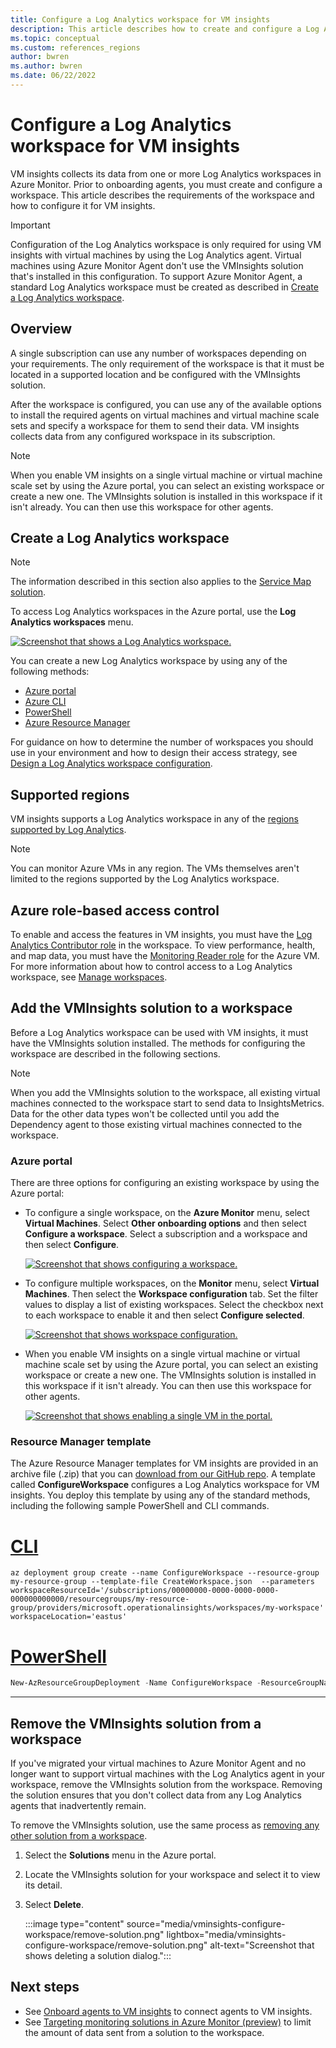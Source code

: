 ```yaml
---
title: Configure a Log Analytics workspace for VM insights
description: This article describes how to create and configure a Log Analytics workspace used by VM insights.
ms.topic: conceptual
ms.custom: references_regions
author: bwren
ms.author: bwren
ms.date: 06/22/2022
---
```


# Configure a Log Analytics workspace for VM insights
VM insights collects its data from one or more Log Analytics workspaces in Azure Monitor. Prior to onboarding agents, you must create and configure a workspace. This article describes the requirements of the workspace and how to configure it for VM insights.

> [!IMPORTANT]
> Configuration of the Log Analytics workspace is only required for using VM insights with virtual machines by using the Log Analytics agent. Virtual machines using Azure Monitor Agent don't use the VMInsights solution that's installed in this configuration. To support Azure Monitor Agent, a standard Log Analytics workspace must be created as described in [Create a Log Analytics workspace](#create-a-log-analytics-workspace).

## Overview
A single subscription can use any number of workspaces depending on your requirements. The only requirement of the workspace is that it must be located in a supported location and be configured with the VMInsights solution.

After the workspace is configured, you can use any of the available options to install the required agents on virtual machines and virtual machine scale sets and specify a workspace for them to send their data. VM insights collects data from any configured workspace in its subscription.

> [!NOTE]
> When you enable VM insights on a single virtual machine or virtual machine scale set by using the Azure portal, you can select an existing workspace or create a new one. The VMInsights solution is installed in this workspace if it isn't already. You can then use this workspace for other agents.

## Create a Log Analytics workspace

>[!NOTE]
>The information described in this section also applies to the [Service Map solution](service-map.md).

To access Log Analytics workspaces in the Azure portal, use the **Log Analytics workspaces** menu.

[![Screenshot that shows a Log Analytics workspace.](media/vminsights-configure-workspace/log-analytics-workspaces.png)](media/vminsights-configure-workspace/log-analytics-workspaces.png#lightbox)

You can create a new Log Analytics workspace by using any of the following methods:

* [Azure portal](../logs/quick-create-workspace.md)
* [Azure CLI](../logs/resource-manager-workspace.md)
* [PowerShell](../logs/powershell-workspace-configuration.md)
* [Azure Resource Manager](../logs/resource-manager-workspace.md)

For guidance on how to determine the number of workspaces you should use in your environment and how to design their access strategy, see [Design a Log Analytics workspace configuration](../logs/workspace-design.md).

## Supported regions
VM insights supports a Log Analytics workspace in any of the [regions supported by Log Analytics](https://azure.microsoft.com/global-infrastructure/services/?products=monitor&regions=all).

>[!NOTE]
>You can monitor Azure VMs in any region. The VMs themselves aren't limited to the regions supported by the Log Analytics workspace.

## Azure role-based access control
To enable and access the features in VM insights, you must have the [Log Analytics Contributor role](../logs/manage-access.md#azure-rbac) in the workspace. To view performance, health, and map data, you must have the [Monitoring Reader role](../roles-permissions-security.md#built-in-monitoring-roles) for the Azure VM. For more information about how to control access to a Log Analytics workspace, see [Manage workspaces](../logs/manage-access.md).

## Add the VMInsights solution to a workspace
Before a Log Analytics workspace can be used with VM insights, it must have the VMInsights solution installed. The methods for configuring the workspace are described in the following sections.

> [!NOTE]
> When you add the VMInsights solution to the workspace, all existing virtual machines connected to the workspace start to send data to InsightsMetrics. Data for the other data types won't be collected until you add the Dependency agent to those existing virtual machines connected to the workspace.

### Azure portal
There are three options for configuring an existing workspace by using the Azure portal:

- To configure a single workspace, on the **Azure Monitor** menu, select **Virtual Machines**. Select **Other onboarding options** and then select **Configure a workspace**. Select a subscription and a workspace and then select **Configure**.

   [![Screenshot that shows configuring a workspace.](../vm/media/vminsights-enable-policy/configure-workspace.png)](../vm/media/vminsights-enable-policy/configure-workspace.png#lightbox)

- To configure multiple workspaces, on the **Monitor** menu, select **Virtual Machines**. Then select the **Workspace configuration** tab. Set the filter values to display a list of existing workspaces. Select the checkbox next to each workspace to enable it and then select **Configure selected**.

   [![Screenshot that shows workspace configuration.](../vm/media/vminsights-enable-policy/workspace-configuration.png)](../vm/media/vminsights-enable-policy/workspace-configuration.png#lightbox)

- When you enable VM insights on a single virtual machine or virtual machine scale set by using the Azure portal, you can select an existing workspace or create a new one. The VMInsights solution is installed in this workspace if it isn't already. You can then use this workspace for other agents.

   [![Screenshot that shows enabling a single VM in the portal.](../vm/media/vminsights-enable-portal/enable-vminsights-vm-portal.png)](../vm/media/vminsights-enable-portal/enable-vminsights-vm-portal.png#lightbox)

### Resource Manager template
The Azure Resource Manager templates for VM insights are provided in an archive file (.zip) that you can [download from our GitHub repo](https://aka.ms/VmInsightsARMTemplates). A template called **ConfigureWorkspace** configures a Log Analytics workspace for VM insights. You deploy this template by using any of the standard methods, including the following sample PowerShell and CLI commands.

# [CLI](#tab/CLI)

```azurecli
az deployment group create --name ConfigureWorkspace --resource-group my-resource-group --template-file CreateWorkspace.json  --parameters workspaceResourceId='/subscriptions/00000000-0000-0000-0000-000000000000/resourcegroups/my-resource-group/providers/microsoft.operationalinsights/workspaces/my-workspace' workspaceLocation='eastus'

```

# [PowerShell](#tab/PowerShell)

```powershell
New-AzResourceGroupDeployment -Name ConfigureWorkspace -ResourceGroupName my-resource-group -TemplateFile ConfigureWorkspace.json -workspaceResourceId /subscriptions/00000000-0000-0000-0000-000000000000/resourcegroups/my-resource-group/providers/microsoft.operationalinsights/workspaces/my-workspace -location eastus
```

---

## Remove the VMInsights solution from a workspace
If you've migrated your virtual machines to Azure Monitor Agent and no longer want to support virtual machines with the Log Analytics agent in your workspace, remove the VMInsights solution from the workspace. Removing the solution ensures that you don't collect data from any Log Analytics agents that inadvertently remain.

To remove the VMInsights solution, use the same process as [removing any other solution from a workspace](/previous-versions/azure/azure-monitor/insights/solutions#remove-a-monitoring-solution).

1. Select the **Solutions** menu in the Azure portal.
1. Locate the VMInsights solution for your workspace and select it to view its detail.
1. Select **Delete**.

   :::image type="content" source="media/vminsights-configure-workspace/remove-solution.png" lightbox="media/vminsights-configure-workspace/remove-solution.png" alt-text="Screenshot that shows deleting a solution dialog.":::

## Next steps
- See [Onboard agents to VM insights](vminsights-enable-overview.md) to connect agents to VM insights.
- See [Targeting monitoring solutions in Azure Monitor (preview)](/previous-versions/azure/azure-monitor/insights/solution-targeting) to limit the amount of data sent from a solution to the workspace.
